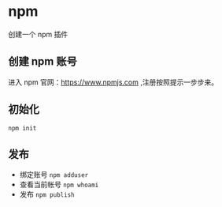 # npm
创建一个 npm 插件

## 创建 npm 账号
进入 npm 官网：https://www.npmjs.com ,注册按照提示一步步来。

## 初始化

```
npm init
```

## 发布

* 绑定账号 `npm adduser`
* 查看当前帐号 `npm whoami`
* 发布 `npm publish`



